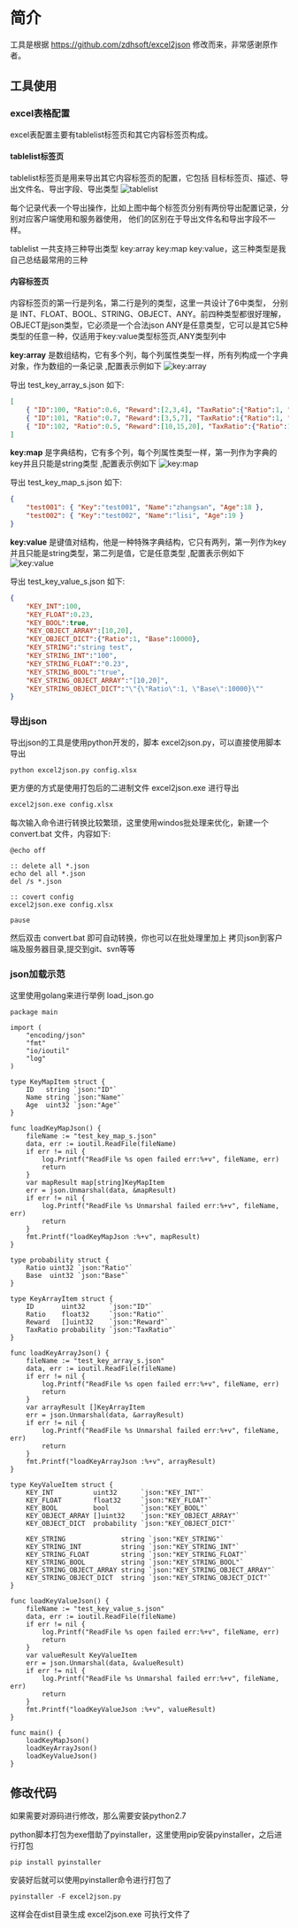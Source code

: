 # 简介
工具是根据 https://github.com/zdhsoft/excel2json 修改而来，非常感谢原作者。


## 工具使用
### excel表格配置
excel表配置主要有tablelist标签页和其它内容标签页构成。

#### tablelist标签页
tablelist标签页是用来导出其它内容标签页的配置，它包括 目标标签页、描述、导出文件名、导出字段、导出类型
![tablelist](/images/1.png)

每个记录代表一个导出操作，比如上图中每个标签页分别有两份导出配置记录，分别对应客户端使用和服务器使用，
他们的区别在于导出文件名和导出字段不一样。

tablelist 一共支持三种导出类型 key:array key:map key:value，这三种类型是我自己总结最常用的三种


#### 内容标签页
内容标签页的第一行是列名，第二行是列的类型，这里一共设计了6中类型，
分别是 INT、FLOAT、BOOL、STRING、OBJECT、ANY。前四种类型都很好理解，
OBJECT是json类型，它必须是一个合法json
ANY是任意类型，它可以是其它5种类型的任意一种，仅适用于key:value类型标签页,ANY类型列中


**key:array** 是数组结构，它有多个列，每个列属性类型一样，所有列构成一个字典对象，作为数组的一条记录
,配置表示例如下
![key:array](/images/3.png)

导出 test_key_array_s.json 如下:
```json
[
	{ "ID":100, "Ratio":0.6, "Reward":[2,3,4], "TaxRatio":{"Ratio":1, "Base":10000} },
	{ "ID":101, "Ratio":0.7, "Reward":[3,5,7], "TaxRatio":{"Ratio":1, "Base":10000} },
	{ "ID":102, "Ratio":0.5, "Reward":[10,15,20], "TaxRatio":{"Ratio":1, "Base":1000} }
]
```

**key:map** 是字典结构，它有多个列，每个列属性类型一样，第一列作为字典的key并且只能是string类型
,配置表示例如下
![key:map](/images/2.png)

导出 test_key_map_s.json 如下:
```json
{
	"test001": { "Key":"test001", "Name":"zhangsan", "Age":18 },
	"test002": { "Key":"test002", "Name":"lisi", "Age":19 }
}
```

**key:value** 是键值对结构，他是一种特殊字典结构，它只有两列，第一列作为key并且只能是string类型，第二列是值，它是任意类型
,配置表示例如下
![key:value](/images/4.png)

导出 test_key_value_s.json 如下:
```json
{
	"KEY_INT":100,
	"KEY_FLOAT":0.23,
	"KEY_BOOL":true,
	"KEY_OBJECT_ARRAY":[10,20],
	"KEY_OBJECT_DICT":{"Ratio":1, "Base":10000},
	"KEY_STRING":"string test",
	"KEY_STRING_INT":"100",
	"KEY_STRING_FLOAT":"0.23",
	"KEY_STRING_BOOL":"true",
	"KEY_STRING_OBJECT_ARRAY":"[10,20]",
	"KEY_STRING_OBJECT_DICT":"\"{\"Ratio\":1, \"Base\":10000}\""
}
```


### 导出json
导出json的工具是使用python开发的，脚本 excel2json.py，可以直接使用脚本导出
``` bash
python excel2json.py config.xlsx
```

更方便的方式是使用打包后的二进制文件 excel2json.exe 进行导出
``` bash
excel2json.exe config.xlsx
```

每次输入命令进行转换比较繁琐，这里使用windos批处理来优化，新建一个 convert.bat 文件，内容如下:
```
@echo off

:: delete all *.json
echo del all *.json
del /s *.json

:: covert config
excel2json.exe config.xlsx

pause
```
然后双击 convert.bat 即可自动转换，你也可以在批处理里加上 拷贝json到客户端及服务器目录,提交到git、svn等等


### json加载示范
这里使用golang来进行举例 load_json.go

```golang
package main

import (
	"encoding/json"
	"fmt"
	"io/ioutil"
	"log"
)

type KeyMapItem struct {
	ID   string `json:"ID"`
	Name string `json:"Name"`
	Age  uint32 `json:"Age"`
}

func loadKeyMapJson() {
	fileName := "test_key_map_s.json"
	data, err := ioutil.ReadFile(fileName)
	if err != nil {
		log.Printf("ReadFile %s open failed err:%+v", fileName, err)
		return
	}
	var mapResult map[string]KeyMapItem
	err = json.Unmarshal(data, &mapResult)
	if err != nil {
		log.Printf("ReadFile %s Unmarshal failed err:%+v", fileName, err)
		return
	}
	fmt.Printf("loadKeyMapJson :%+v", mapResult)
}

type probability struct {
	Ratio uint32 `json:"Ratio"`
	Base  uint32 `json:"Base"`
}

type KeyArrayItem struct {
	ID       uint32      `json:"ID"`
	Ratio    float32     `json:"Ratio"`
	Reward   []uint32    `json:"Reward"`
	TaxRatio probability `json:"TaxRatio"`
}

func loadKeyArrayJson() {
	fileName := "test_key_array_s.json"
	data, err := ioutil.ReadFile(fileName)
	if err != nil {
		log.Printf("ReadFile %s open failed err:%+v", fileName, err)
		return
	}
	var arrayResult []KeyArrayItem
	err = json.Unmarshal(data, &arrayResult)
	if err != nil {
		log.Printf("ReadFile %s Unmarshal failed err:%+v", fileName, err)
		return
	}
	fmt.Printf("loadKeyArrayJson :%+v", arrayResult)
}

type KeyValueItem struct {
	KEY_INT          uint32      `json:"KEY_INT"`
	KEY_FLOAT        float32     `json:"KEY_FLOAT"`
	KEY_BOOL         bool        `json:"KEY_BOOL"`
	KEY_OBJECT_ARRAY []uint32    `json:"KEY_OBJECT_ARRAY"`
	KEY_OBJECT_DICT  probability `json:"KEY_OBJECT_DICT"`

	KEY_STRING              string `json:"KEY_STRING"`
	KEY_STRING_INT          string `json:"KEY_STRING_INT"`
	KEY_STRING_FLOAT        string `json:"KEY_STRING_FLOAT"`
	KEY_STRING_BOOL         string `json:"KEY_STRING_BOOL"`
	KEY_STRING_OBJECT_ARRAY string `json:"KEY_STRING_OBJECT_ARRAY"`
	KEY_STRING_OBJECT_DICT  string `json:"KEY_STRING_OBJECT_DICT"`
}

func loadKeyValueJson() {
	fileName := "test_key_value_s.json"
	data, err := ioutil.ReadFile(fileName)
	if err != nil {
		log.Printf("ReadFile %s open failed err:%+v", fileName, err)
		return
	}
	var valueResult KeyValueItem
	err = json.Unmarshal(data, &valueResult)
	if err != nil {
		log.Printf("ReadFile %s Unmarshal failed err:%+v", fileName, err)
		return
	}
	fmt.Printf("loadKeyValueJson :%+v", valueResult)
}

func main() {
	loadKeyMapJson()
	loadKeyArrayJson()
	loadKeyValueJson()
}
```

## 修改代码
如果需要对源码进行修改，那么需要安装python2.7

python脚本打包为exe借助了pyinstaller，这里使用pip安装pyinstaller，之后进行打包
```
pip install pyinstaller
```
安装好后就可以使用pyinstaller命令进行打包了
```
pyinstaller -F excel2json.py
```
这样会在dist目录生成 excel2json.exe 可执行文件了




